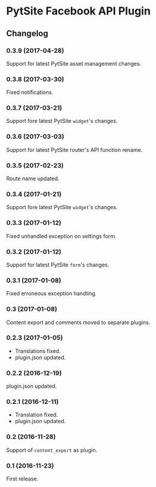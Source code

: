 # PytSite Facebook API Plugin


## Changelog


### 0.3.9 (2017-04-28)
Support for latest PytSite asset management changes.


### 0.3.8 (2017-03-30)
Fixed notifications. 


### 0.3.7 (2017-03-21)
Support fore latest PytSite `widget`'s changes.


### 0.3.6 (2017-03-03)
Support for latest PytSite router's API function rename.


### 0.3.5 (2017-02-23)
Route name updated.


### 0.3.4 (2017-01-21)
Support fore latest PytSite `widget`'s changes.


### 0.3.3 (2017-01-12)
Fixed unhandled exception on settings form.


### 0.3.2 (2017-01-12)
Support for latest PytSite `form`'s changes.


### 0.3.1 (2017-01-08)
Fixed erroneous exception handling.


### 0.3 (2017-01-08)
Content export and comments moved to separate plugins.


### 0.2.3 (2017-01-05)
- Translations fixed.
- plugin.json updated.


### 0.2.2 (2016-12-19)
plugin.json updated.


### 0.2.1 (2016-12-11)
- Translation fixed.
- plugin.json updated.


### 0.2 (2016-11-28)
Support of `content_export` as plugin.


### 0.1 (2016-11-23)
First release.
